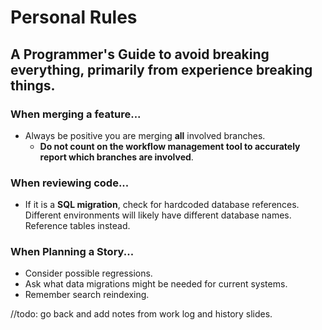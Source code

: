 # Personal Rules
## A Programmer's Guide to avoid breaking everything, primarily from experience breaking things.

### When merging a feature...
- Always be positive you are merging __all__ involved branches. 
    - __**Do not** count on the workflow management tool to accurately report which branches are involved__.

### When reviewing code...
- If it is a **SQL migration**, check for hardcoded database references. Different environments will likely have different database names. Reference tables instead.

### When Planning a Story...
- Consider possible regressions.
- Ask what data migrations might be needed for current systems.
- Remember search reindexing.

//todo: go back and add notes from work log and history slides.